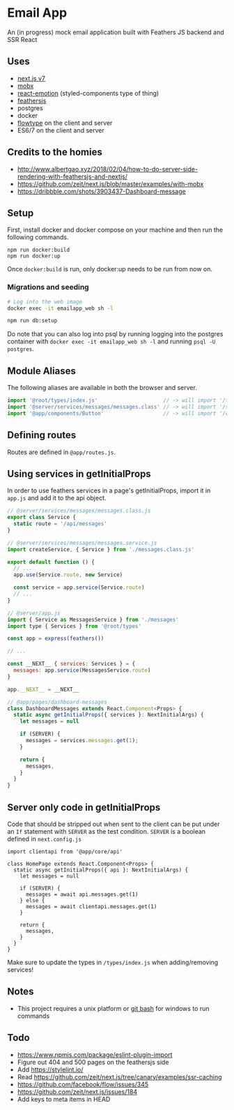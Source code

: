 
# Email App

An (in progress) mock email application built with Feathers JS backend and SSR React


## Uses

- [next.js v7](https://nextjs.org)
- [mobx](https://mobx.js.org)
- [react-emotion](https://emotion.sh/docs) (styled-components type of thing)
- [feathersjs](https://feathersjs.com)
- postgres
- docker
- [flowtype](https://flow.org) on the client and server
- ES6/7 on the client and server


## Credits to the homies

- http://www.albertgao.xyz/2018/02/04/how-to-do-server-side-rendering-with-feathersjs-and-nextjs/
- https://github.com/zeit/next.js/blob/master/examples/with-mobx
- https://dribbble.com/shots/3903437-Dashboard-message


## Setup

First, install docker and docker compose on your machine and then run the following commands.

```
npm run docker:build
npm run docker:up
```

Once `docker:build` is run, only docker:up needs to be run from now on.

### Migrations and seeding

```bash
# Log into the web image
docker exec -it emailapp_web sh -l

npm run db:setup
```

Do note that you can also log into psql by running logging into the postgres container with `docker exec -it emailapp_web sh -l` and running `psql -U postgres`.


## Module Aliases

The following aliases are available in both the browser and server.

```js
import '@root/types/index.js'                     // -> will import '/types/index.js'
import '@server/services/messages/messages.class' // -> will import '/server/services/messages/messages.class'
import '@app/components/Button'                   // -> will import '/client/components/Button'
```


## Defining routes

Routes are defined in `@app/routes.js`.


## Using services in getInitialProps

In order to use feathers services in a page's getInitialProps, import it in `app.js` and add it to the api object.

```js
// @server/services/messages/messages.class.js
export class Service {
  static route = '/api/messages'
}
```

```js
// @server/services/messages/messages.service.js
import createService, { Service } from './messages.class.js'

export default function () {
  // ...
  app.use(Service.route, new Service)

  const service = app.service(Service.route)
  // ...
}
```

```js
// @server/app.js
import { Service as MessagesService } from './messages'
import type { Services } from '@root/types'

const app = express(feathers())

// ...

const __NEXT__ { services: Services } = {
  messages: app.service(MessagesService.route)
}

app.__NEXT__ = __NEXT__
```

```js
// @app/pages/dashboard-messages
class DashboardMessages extends React.Component<Props> {
  static async getInitialProps({ services }: NextInitialArgs) {
    let messages = null

    if (SERVER) {
      messages = services.messages.get(1);
    }

    return {
      messages,
    }
  }
}
```

## Server only code in getInitialProps

Code that should be stripped out when sent to the client can be put under an `If` statement with `SERVER` as the test condition. `SERVER` is a boolean defined in `next.config.js`

```
import clientapi from '@app/core/api'

class HomePage extends React.Component<Props> {
  static async getInitialProps({ api }: NextInitialArgs) {
    let messages = null

    if (SERVER) {
      messages = await api.messages.get(1)
    } else {
      messages = await clientapi.messages.get(1)
    }

    return {
      messages,
    }
  }
}
```

Make sure to update the types in `/types/index.js` when adding/removing services!


## Notes

- This project requires a unix platform or [git bash](https://git-scm.com/downloads) for windows to run commands


## Todo

- https://www.npmjs.com/package/eslint-plugin-import
- Figure out 404 and 500 pages on the feathersjs side
- Add https://stylelint.io/
- Read https://github.com/zeit/next.js/tree/canary/examples/ssr-caching
- https://github.com/facebook/flow/issues/345
- https://github.com/zeit/next.js/issues/184
- Add keys to meta items in HEAD
